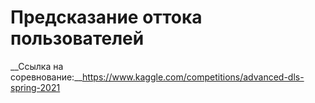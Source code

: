 # Предсказание оттока пользователей

__Ссылка на соревнование:__https://www.kaggle.com/competitions/advanced-dls-spring-2021

